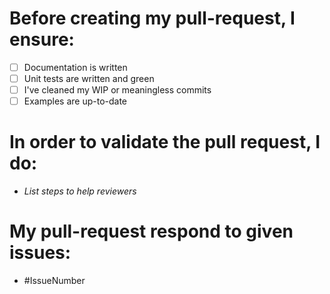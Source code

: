 # Before creating my pull-request, I ensure:

- [ ] Documentation is written
- [ ] Unit tests are written and green
- [ ] I've cleaned my WIP or meaningless commits
- [ ] Examples are up-to-date

# In order to validate the pull request, I do:

- _List steps to help reviewers_

# My pull-request respond to given issues:

- #IssueNumber
